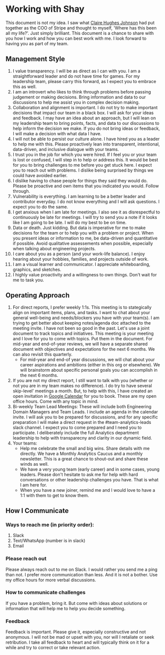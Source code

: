 # Working with Shay 

This document is not my idea. I saw what [Claire Hughes Johnson](https://assets.ctfassets.net/fzn2n1nzq965/6bKUeQ36CwyDoAUKC965tv/599e5b5a42bb970abbdba03c9ae87578/SCAPE_Working-With.pdf) had put together as the COO of Stripe and thought to myself, 'Where has this been all my life?'. Just simply brilliant. This document is a chance to share with you how I work and how you can best work with me. I look forward to having you as part of my team.

## Management Style

1. I value transparency. I will be as direct as I can with you. I am a straightforward leader and do not have time for games. For my leadership team, please carry this forward, as I expect you to embrace this as well.
2. I am an introvert who likes to think through problems before passing judgement or making decisions. Bring information and data to our discussions to help me assist you in complex decision making.
3. Collaboration and alignment is important. I do not try to make important decisions that impact our team in a black box. I will ask for your ideas and feedback. I may have an idea about an approach, but I will lean on my leadership team to bring points, facts, and data to our discussions to help inform the decision we make. If you do not bring ideas or feedback, I will make a decision with what data I have.
4. I will not be able to persist our culture alone. I have hired you as a leader to help me with this. Please proactively lean into transparent, intentional, data-driven, and inclusive dialogue with your teams.
5. I trust you in the job for which you were hired. If I feel you or your team is lost or confused, I will step in to help or address this. It would be best for you to bring challenges to me before you get stuck here. I expect you to reach out with problems. I dislike being surprised by things we could have avoided earlier.
6. I dislike having to chase people for things they said they would do. Please be proactive and own items that you indicated you would. Follow through.
7. Vulnerability is everything. I am learning to be a better leader and contributor everyday. I do not know everything and I will ask questions. I expect you to do the same.
8. I get anxious when I am late for meetings. I also see it as disrespectful to continuously be late for meetings. I will try to send you a note if it looks like I am going to be late. I will do my best to be on time.
9. Data or death. Just kidding. But data is imperative for me to make decisions for the team or to help you with a problem or project. When you present ideas or information to me, be data-driven and quantitative if possible. Avoid qualitative assessements when possible, especially when talking about engineering projects.
10. I care about you as a person (and your work-life balance). I enjoy hearing about your hobbies, families, and projects outside of work.
11. I am a visual learner and communicator. I appreciate whiteboarding, graphics, and sketches.
12. I highly value proactivity and a willingness to own things. Don't wait for me to task you.

## Operating Approach

1. For direct reports, I prefer weekly 1:1s. This meeting is to stategically align on important items, plans, and tasks. I want to chat about your general well-being and needs/blockers you have with your team(s). I am trying to get better about keeping notes/agenda doc attached to the meeting invite. I have not been so good in the past. Let's use a joint document to track topics and initiatives. This meeting is your meeting and I love for you to come with topics. Put them in the document. For mid-year and end-of-year reviews, we will have a separate shared document with objectives and expectations for the next 6 months. We can also revisit this quarterly.
   - For mid-year and end-of year discussions, we will chat about your career aspirations and ambitions (either in this org or elsewhere). We will brainstorm about specific personal goals you can accomplish in the next 6 months. 
3. If you are not my direct report, I still want to talk with you (whether or not you are in my team makes no difference). I do try to have several skip-level' meetings a month. But, to help with this, I have created an open invitation in [Google Calendar](https://calendar.app.google/sc7MGydo7mU1QStz8) for you to book. These are my open office hours. Come with any topic in mind. 
4. Bi-weekly Team Lead Meetings: These will include both Engineering Domain Managers and Team Leads. I include an agenda in the calendar invite. I will ask you to be prepared for discussions, and for any specific preparation I will make a direct request in the #team-analytics-leads slack channel. I expect you to come prepared and I need you to participate. I deliberately include the full Analytics department leadership to help with transparecny and clarity in our dynamic field.
5. Your teams:
   - Help me celebrate the small and big wins. Share details with me directly. We have a Monthly Analytics Caucus and a monthly newsletter. This is a great chance to shout-out and share these winds as well.
   - We have a very young team (early career) and in some cases, young leaders. Please don't hesitate to ask me for help with hard conversations or other leadership challenges you have. That is what I am here for.
   - When you have a new joiner, remind me and I would love to have a 1:1 with them to get to know them. 
   
## How I Communicate

### Ways to reach me (in priority order):

1. Slack
2. Text/WhatsApp (number is in slack)
3. Email

### Please reach out

Please always reach out to me on Slack. I would rather you send me a ping than not. I prefer more communication than less. And it is not a bother. Use my office hours for more verbal discussions.

### How to communicate challenges

If you have a problem, bring it. But come with ideas about solutions or information that will help me to help you decide something.

### Feedback

Feedback is important. Please give it, especially constructive and not anonymous. I will not be mad or upset with you, nor will I retaliate or seek retribution. I take all feedback to heart and will typically think on it for a while and try to correct or take relevant action.



